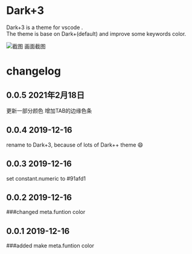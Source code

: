 # Dark+3
Dark+3 is a theme for vscode .  
The theme is base on Dark+(default) and improve some keywords color.  
  

![截图](./screencap.png)
画面截图

# changelog

## 0.0.5 2021年2月18日
更新一部分颜色
增加TAB的边缘色条

## 0.0.4 2019-12-16
rename to Dark+3, because of lots of Dark++ theme 😄

## 0.0.3 2019-12-16
set constant.numeric to #91afd1

## 0.0.2 2019-12-16
###changed
meta.funtion color

## 0.0.1 2019-12-16
###added
make meta.funtion color
